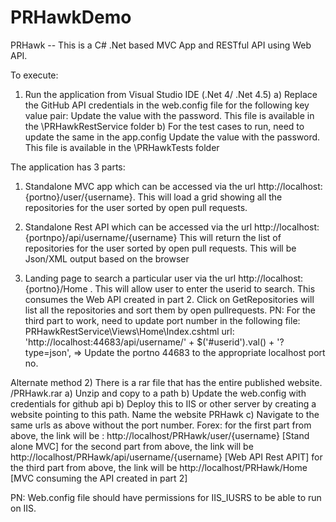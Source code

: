 # PRHawkDemo
PRHawk -- This is a C# .Net based MVC App and RESTful API using Web API.

To execute:
1) Run the application from Visual Studio IDE (.Net 4/ .Net 4.5)
  a) Replace the GitHub API credentials in the web.config file for the following key value pair:
  <add key="Password" value = ""> Update the value with the password. This file is available in the \PRHawkRestService folder
  b) For the test cases to run, need to update the same in the app.config
  <add key="Password" value = ""> Update the value with the password. This file is available in the \PRHawkTests folder
 
The application has 3 parts:
1)  Standalone MVC app which can be accessed via the url http://localhost:{portno}/user/{username}. This will load a grid showing all the repositories for the user sorted by open pull requests.

2) Standalone Rest API which can be accessed via the url http://localhost:{portnpo}/api/username/{username} This will return the list of repositories for the user sorted by open pull requests. This will be Json/XML output based on the browser
 
3) Landing page to search a particular user via the url http://localhost:{portno}/Home . This will allow user to enter the userid to search. This consumes the Web API created in part 2. Click on GetRepositories will list all the repositories and sort them by open pullrequests.
PN: For the third part to work, need to update port number in the following file:
PRHawkRestService\Views\Home\Index.cshtml 
url: 'http://localhost:44683/api/username/' + $('#userid').val() + '?type=json', => Update the portno 44683 to the appropriate localhost port no.
                
Alternate method
2) There is a rar file that has the entire published website. /PRHawk.rar
  a) Unzip and copy to a path
  b) Update the web.config with credentials for github api
  b) Deploy this to IIS or other server by creating a website pointing to this path. Name the website PRHawk
  c) Navigate to the same urls as above without the port number.
    Forex: for the first part from above, the link will be : http://localhost/PRHawk/user/{username} [Stand alone MVC]
            for the second part from above, the link will be http://localhost/PRHawk/api/username/{username} [Web API Rest APIT]
            for the third part from above, the link will be http://localhost/PRHawk/Home [MVC consuming the API created in part 2]
            
  PN: Web.config file should have permissions for IIS_IUSRS to be able to run on IIS.


